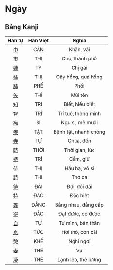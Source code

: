 <link href="styles.css" rel="stylesheet">

# Ngày

## Bảng Kanji

| Hán tự | Hán Việt | Nghĩa |
| :---: | :---: | :---: |
| [<span class="stroke-order">巾</span>](https://www.tiengnhatdongian.com/kanji/giai-nghia-kanji-%E5%B7%BE) | CÂN | Khăn, vải |
| [<span class="stroke-order">市</span>](https://www.tiengnhatdongian.com/kanji/giai-nghia-kanji-%E5%B8%82) | THỊ | Chợ, thành phố |
| [<span class="stroke-order">姉</span>](https://www.tiengnhatdongian.com/kanji/giai-nghia-kanji-%E5%A7%89) | TỶ | Chị gái |
| [<span class="stroke-order">柿</span>](https://www.tiengnhatdongian.com/kanji/giai-nghia-kanji-%E6%9F%BF) | THỊ | Cây hồng, quả hồng |
| [<span class="stroke-order">肺</span>](https://www.tiengnhatdongian.com/kanji/giai-nghia-kanji-%E8%82%BA) | PHẾ | Phổi |
| [<span class="stroke-order">矢</span>](https://www.tiengnhatdongian.com/kanji/giai-nghia-kanji-%E7%9F%A2) | THỈ | Mũi tên |
| [<span class="stroke-order">知</span>](https://www.tiengnhatdongian.com/kanji/giai-nghia-kanji-%E7%9F%A5) | TRI | Biết, hiểu biết |
| [<span class="stroke-order">智</span>](https://www.tiengnhatdongian.com/kanji/giai-nghia-kanji-%E6%99%BA) | TRÍ | Trí tuệ, thông minh |
| [<span class="stroke-order">痴</span>](https://www.tiengnhatdongian.com/kanji/giai-nghia-kanji-%E7%97%B4) | SI | Ngu si, mê muội |
| [<span class="stroke-order">疾</span>](https://www.tiengnhatdongian.com/kanji/giai-nghia-kanji-%E7%96%BE) | TẬT | Bệnh tật, nhanh chóng |
| [<span class="stroke-order">寺</span>](https://www.tiengnhatdongian.com/kanji/giai-nghia-kanji-%E5%AF%BA) | TỰ | Chùa, đền |
| [<span class="stroke-order">時</span>](https://www.tiengnhatdongian.com/kanji/giai-nghia-kanji-%E6%99%82) | THỜI | Thời gian, lúc |
| [<span class="stroke-order">持</span>](https://www.tiengnhatdongian.com/kanji/giai-nghia-kanji-%E6%8C%81) | TRÌ | Cầm, giữ |
| [<span class="stroke-order">侍</span>](https://www.tiengnhatdongian.com/kanji/giai-nghia-kanji-%E4%BE%8D) | THỊ | Hầu hạ, võ sĩ |
| [<span class="stroke-order">詩</span>](https://www.tiengnhatdongian.com/kanji/giai-nghia-kanji-%E8%A9%A9) | THI | Thơ ca |
| [<span class="stroke-order">待</span>](https://www.tiengnhatdongian.com/kanji/giai-nghia-kanji-%E5%BE%85) | ĐÃI | Đợi, đối đãi |
| [<span class="stroke-order">特</span>](https://www.tiengnhatdongian.com/kanji/giai-nghia-kanji-%E7%89%B9) | ĐẶC | Đặc biệt |
| [<span class="stroke-order">等</span>](https://www.tiengnhatdongian.com/kanji/giai-nghia-kanji-%E7%AD%89) | ĐẲNG | Bằng nhau, đẳng cấp |
| [<span class="stroke-order">得</span>](https://www.tiengnhatdongian.com/kanji/giai-nghia-kanji-%E5%BE%97) | ĐẮC | Đạt được, có được |
| [<span class="stroke-order">自</span>](https://www.tiengnhatdongian.com/kanji/giai-nghia-kanji-%E8%87%AA) | TỰ | Tự mình, bản thân |
| [<span class="stroke-order">息</span>](https://www.tiengnhatdongian.com/kanji/giai-nghia-kanji-%E6%81%AF) | TỨC | Hơi thở, con cái |
| [<span class="stroke-order">憩</span>](https://www.tiengnhatdongian.com/kanji/giai-nghia-kanji-%E6%86%A9) | KHẾ | Nghỉ ngơi |
| [<span class="stroke-order">妻</span>](https://www.tiengnhatdongian.com/kanji/giai-nghia-kanji-%E5%A6%BB) | THÊ | Vợ |
| [<span class="stroke-order">凄</span>](https://www.tiengnhatdongian.com/kanji/giai-nghia-kanji-%E5%87%84) | THÊ | Lạnh lẽo, thê lương |

